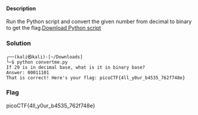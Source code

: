 #### Description

Run the Python script and convert the given number from decimal to binary to get the flag.[Download Python script](https://artifacts.picoctf.net/c/22/convertme.py)

### Solution

```shell
┌──(kali㉿kali)-[~/Downloads]
└─$ python convertme.py
If 29 is in decimal base, what is it in binary base?
Answer: 00011101
That is correct! Here's your flag: picoCTF{4ll_y0ur_b4535_762f748e}

```

### Flag

picoCTF{4ll_y0ur_b4535_762f748e}
